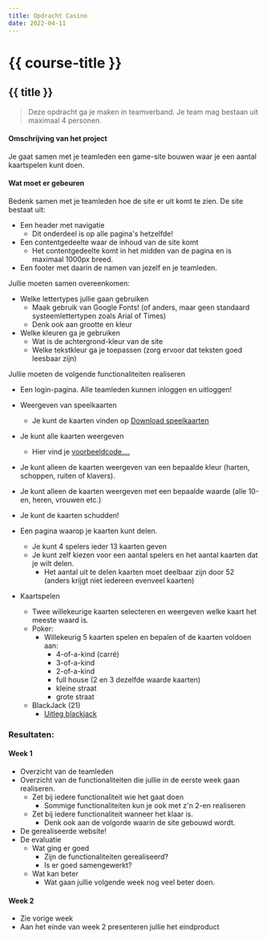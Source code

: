 ```yaml
---
title: Opdracht Casino
date: 2022-04-11
---
```


# {{ course-title }}

## {{ title }}

> Deze opdracht ga je maken in teamverband. Je team mag bestaan uit maximaal 4 personen.

#### Omschrijving van het project  
Je gaat samen met je teamleden een game-site bouwen waar je een aantal kaartspelen kunt doen.

#### Wat moet er gebeuren 
Bedenk samen met je teamleden hoe de site er uit komt te zien.
De site bestaat uit:
* Een header met navigatie
  * Dit onderdeel is op alle pagina's hetzelfde!
* Een contentgedeelte waar de inhoud van de site komt
  * Het contentgedeelte komt in het midden van de pagina en is maximaal 1000px breed.
* Een footer met daarin de namen van jezelf en je teamleden.

Jullie moeten samen overeenkomen:
* Welke lettertypes jullie gaan gebruiken
    * Maak gebruik van Google Fonts! (of anders, maar geen standaard systeemlettertypen zoals Arial of Times)
    * Denk ook aan grootte en kleur
* Welke kleuren ga je gebruiken
  * Wat is de achtergrond-kleur van de site
  * Welke tekstkleur ga je toepassen (zorg ervoor dat teksten goed leesbaar zijn)

Jullie moeten de volgende functionaliteiten realiseren
* Een login-pagina. Alle teamleden kunnen inloggen en uitloggen!
* Weergeven van speelkaarten
  * Je kunt de kaarten vinden op [Download speelkaarten](https://static.edutorial.nl/php/cards.zip)
* Je kunt alle kaarten weergeven
  * Hier vind je [voorbeeldcode....](https://static.edutorial.nl/php/cards/cards.txt)
* Je kunt alleen de kaarten weergeven van een bepaalde kleur (harten, schoppen, ruiten of klavers).
* Je kunt alleen de kaarten weergeven met een bepaalde waarde (alle 10-en, heren, vrouwen etc.)
* Je kunt de kaarten schudden!

* Een pagina waarop je kaarten kunt delen.
  * Je kunt 4 spelers ieder 13 kaarten geven
  * Je kunt zelf kiezen voor een aantal spelers en het aantal kaarten dat je wilt delen.
    * Het aantal uit te delen kaarten moet deelbaar zijn door 52 (anders krijgt niet iedereen evenveel kaarten)

* Kaartspelen
  * Twee willekeurige kaarten selecteren en weergeven welke kaart het meeste waard is.
  * Poker:
    * Willekeurig 5 kaarten spelen en bepalen of de kaarten voldoen aan:
      * 4-of-a-kind (carré)
      * 3-of-a-kind
      * 2-of-a-kind
      * full house (2 en 3 dezelfde waarde kaarten)
      * kleine straat
      * grote straat
  * BlackJack (21)
    * [Uitleg blackjack](https://games.washingtonpost.com/games/blackjack)


      
### Resultaten:

#### Week 1
* Overzicht van de teamleden
* Overzicht van de functionaliteiten die jullie in de eerste week gaan realiseren.
  * Zet bij iedere functionaliteit wie het gaat doen
    * Sommige functionaliteiten kun je ook met z'n 2-en realiseren
  * Zet bij iedere functionaliteit wanneer het klaar is.
    * Denk ook aan de volgorde waarin de site gebouwd wordt.
* De gerealiseerde website!
* De evaluatie
  * Wat ging er goed
    * Zijn de functionaliteiten gerealiseerd?
    * Is er goed samengewerkt?
  * Wat kan beter
    * Wat gaan jullie volgende week nog veel beter doen.
    
#### Week 2
* Zie vorige week
* Aan het einde van week 2 presenteren jullie het eindproduct



  

